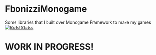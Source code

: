 # FbonizziMonogame
Some libraries that I built over Monogame Framework to make my games 
[![Build Status](https://flowsoftproject.visualstudio.com/GithubOpenSource/_apis/build/status/FrancescoBonizzi.FbonizziMonogame)](https://flowsoftproject.visualstudio.com/GithubOpenSource/_build/latest?definitionId=11)

# WORK IN PROGRESS!
